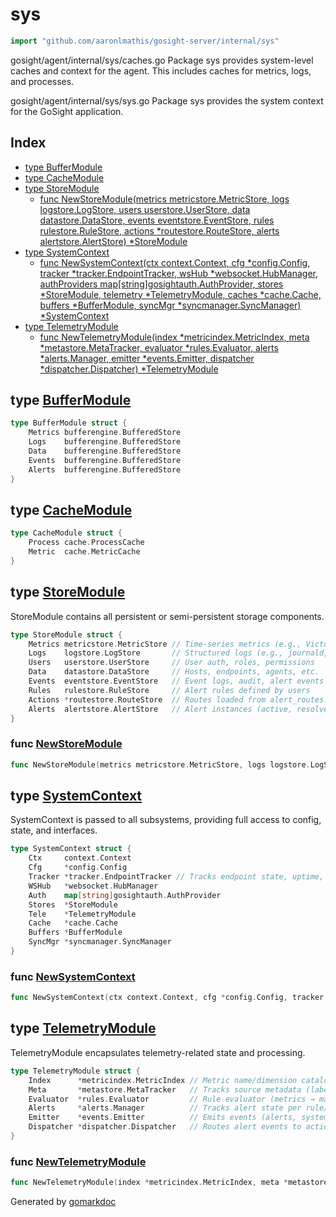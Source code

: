 <!-- Code generated by gomarkdoc. DO NOT EDIT -->

# sys

```go
import "github.com/aaronlmathis/gosight-server/internal/sys"
```

gosight/agent/internal/sys/caches.go Package sys provides system\-level caches and context for the agent. This includes caches for metrics, logs, and processes.

gosight/agent/internal/sys/sys.go Package sys provides the system context for the GoSight application.

## Index

- [type BufferModule](<#BufferModule>)
- [type CacheModule](<#CacheModule>)
- [type StoreModule](<#StoreModule>)
  - [func NewStoreModule\(metrics metricstore.MetricStore, logs logstore.LogStore, users userstore.UserStore, data datastore.DataStore, events eventstore.EventStore, rules rulestore.RuleStore, actions \*routestore.RouteStore, alerts alertstore.AlertStore\) \*StoreModule](<#NewStoreModule>)
- [type SystemContext](<#SystemContext>)
  - [func NewSystemContext\(ctx context.Context, cfg \*config.Config, tracker \*tracker.EndpointTracker, wsHub \*websocket.HubManager, authProviders map\[string\]gosightauth.AuthProvider, stores \*StoreModule, telemetry \*TelemetryModule, caches \*cache.Cache, buffers \*BufferModule, syncMgr \*syncmanager.SyncManager\) \*SystemContext](<#NewSystemContext>)
- [type TelemetryModule](<#TelemetryModule>)
  - [func NewTelemetryModule\(index \*metricindex.MetricIndex, meta \*metastore.MetaTracker, evaluator \*rules.Evaluator, alerts \*alerts.Manager, emitter \*events.Emitter, dispatcher \*dispatcher.Dispatcher\) \*TelemetryModule](<#NewTelemetryModule>)


<a name="BufferModule"></a>
## type [BufferModule](<https://github.com/aaronlmathis/gosight-server/blob/main/internal/sys/buffers.go#L5-L11>)



```go
type BufferModule struct {
    Metrics bufferengine.BufferedStore
    Logs    bufferengine.BufferedStore
    Data    bufferengine.BufferedStore
    Events  bufferengine.BufferedStore
    Alerts  bufferengine.BufferedStore
}
```

<a name="CacheModule"></a>
## type [CacheModule](<https://github.com/aaronlmathis/gosight-server/blob/main/internal/sys/caches.go#L29-L33>)



```go
type CacheModule struct {
    Process cache.ProcessCache
    Metric  cache.MetricCache
}
```

<a name="StoreModule"></a>
## type [StoreModule](<https://github.com/aaronlmathis/gosight-server/blob/main/internal/sys/stores.go#L39-L48>)

StoreModule contains all persistent or semi\-persistent storage components.

```go
type StoreModule struct {
    Metrics metricstore.MetricStore // Time-series metrics (e.g., VictoriaMetrics)
    Logs    logstore.LogStore       // Structured logs (e.g., journald, /var/log/secure)
    Users   userstore.UserStore     // User auth, roles, permissions
    Data    datastore.DataStore     // Hosts, endpoints, agents, etc.
    Events  eventstore.EventStore   // Event logs, audit, alert events
    Rules   rulestore.RuleStore     // Alert rules defined by users
    Actions *routestore.RouteStore  // Routes loaded from alert_routes.yaml
    Alerts  alertstore.AlertStore   // Alert instances (active, resolved, history)
}
```

<a name="NewStoreModule"></a>
### func [NewStoreModule](<https://github.com/aaronlmathis/gosight-server/blob/main/internal/sys/stores.go#L52-L61>)

```go
func NewStoreModule(metrics metricstore.MetricStore, logs logstore.LogStore, users userstore.UserStore, data datastore.DataStore, events eventstore.EventStore, rules rulestore.RuleStore, actions *routestore.RouteStore, alerts alertstore.AlertStore) *StoreModule
```



<a name="SystemContext"></a>
## type [SystemContext](<https://github.com/aaronlmathis/gosight-server/blob/main/internal/sys/sys.go#L38-L49>)

SystemContext is passed to all subsystems, providing full access to config, state, and interfaces.

```go
type SystemContext struct {
    Ctx     context.Context
    Cfg     *config.Config
    Tracker *tracker.EndpointTracker // Tracks endpoint state, uptime, heartbeat
    WSHub   *websocket.HubManager
    Auth    map[string]gosightauth.AuthProvider
    Stores  *StoreModule
    Tele    *TelemetryModule
    Cache   *cache.Cache
    Buffers *BufferModule
    SyncMgr *syncmanager.SyncManager
}
```

<a name="NewSystemContext"></a>
### func [NewSystemContext](<https://github.com/aaronlmathis/gosight-server/blob/main/internal/sys/sys.go#L51-L63>)

```go
func NewSystemContext(ctx context.Context, cfg *config.Config, tracker *tracker.EndpointTracker, wsHub *websocket.HubManager, authProviders map[string]gosightauth.AuthProvider, stores *StoreModule, telemetry *TelemetryModule, caches *cache.Cache, buffers *BufferModule, syncMgr *syncmanager.SyncManager) *SystemContext
```



<a name="TelemetryModule"></a>
## type [TelemetryModule](<https://github.com/aaronlmathis/gosight-server/blob/main/internal/sys/telemetry.go#L37-L44>)

TelemetryModule encapsulates telemetry\-related state and processing.

```go
type TelemetryModule struct {
    Index      *metricindex.MetricIndex // Metric name/dimension catalog
    Meta       *metastore.MetaTracker   // Tracks source metadata (labels, tags, endpoint info)
    Evaluator  *rules.Evaluator         // Rule evaluator (metrics → match?)
    Alerts     *alerts.Manager          // Tracks alert state per rule/endpoint
    Emitter    *events.Emitter          // Emits events (alerts, system actions)
    Dispatcher *dispatcher.Dispatcher   // Routes alert events to actions
}
```

<a name="NewTelemetryModule"></a>
### func [NewTelemetryModule](<https://github.com/aaronlmathis/gosight-server/blob/main/internal/sys/telemetry.go#L48-L55>)

```go
func NewTelemetryModule(index *metricindex.MetricIndex, meta *metastore.MetaTracker, evaluator *rules.Evaluator, alerts *alerts.Manager, emitter *events.Emitter, dispatcher *dispatcher.Dispatcher) *TelemetryModule
```



Generated by [gomarkdoc](<https://github.com/princjef/gomarkdoc>)
